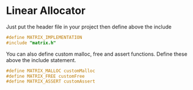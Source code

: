 # Linear Allocator

Just put the header file in your project then define above the include

``` c
#define MATRIX_IMPLEMENTATION
#include "matrix.h"
```

You can also define custom malloc, free and assert functions. Define these above the include statement.

``` c
#define MATRIX_MALLOC customMalloc
#define MATRIX_FREE customFree
#define MATRIX_ASSERT customAssert
```

